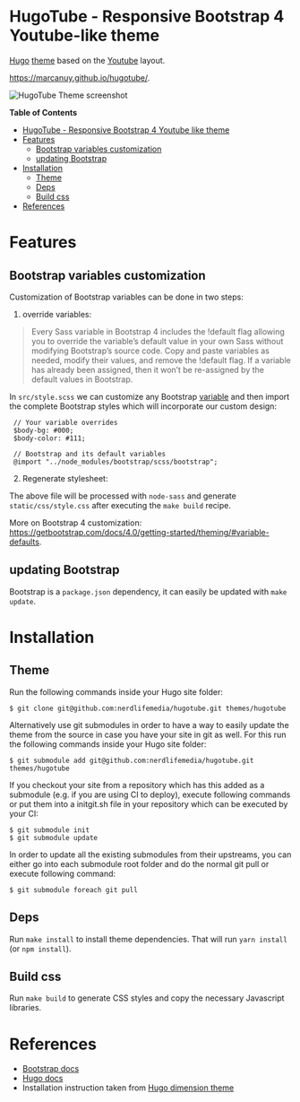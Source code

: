 HugoTube - Responsive Bootstrap 4 Youtube-like theme
================================================================

[Hugo](https://gohugo.io) [theme](https://gohugo.io/themes/) based on
the [Youtube](https://youtube.com/) layout.

<https://marcanuy.github.io/hugotube/>.

![HugoTube Theme screenshot](https://raw.githubusercontent.com/marcanuy/hugotube/master/images/screenshot.png)

<!-- markdown-toc start - Don't edit this section. Run M-x markdown-toc-refresh-toc -->
**Table of Contents**

- [HugoTube - Responsive Bootstrap 4 Youtube like theme](#hugotube---responsive-bootstrap-4-youtube-like-theme)
- [Features](#features)
    - [Bootstrap variables customization](#bootstrap-variables-customization)
    - [updating Bootstrap](#updating-bootstrap)
- [Installation](#installation)
    - [Theme](#theme)
    - [Deps](#deps)
    - [Build css](#build-css)
- [References](#references)

<!-- markdown-toc end -->

# Features

## Bootstrap variables customization

Customization of Bootstrap variables can be done in two steps:

1. override variables:

> Every Sass variable in Bootstrap 4 includes the !default flag
> allowing you to override the variable’s default value in your own
> Sass without modifying Bootstrap’s source code. Copy and paste
> variables as needed, modify their values, and remove the !default
> flag. If a variable has already been assigned, then it won’t be
> re-assigned by the default values in Bootstrap.

In `src/style.scss` we can customize any Bootstrap
[variable](https://github.com/twbs/bootstrap/blob/v4-dev/scss/_variables.scss)
and then import the complete Bootstrap styles which will incorporate
our custom design:

	 // Your variable overrides
	 $body-bg: #000;
	 $body-color: #111;

	 // Bootstrap and its default variables
	 @import "../node_modules/bootstrap/scss/bootstrap";

2. Regenerate stylesheet:

The above file will be processed with `node-sass` and generate
`static/css/style.css` after executing the `make build` recipe.

More on Bootstrap 4 customization: <https://getbootstrap.com/docs/4.0/getting-started/theming/#variable-defaults>.

## updating Bootstrap

Bootstrap is a `package.json` dependency, it can easily be updated
with `make update`.

# Installation

## Theme

Run the following commands inside your Hugo site folder:

    $ git clone git@github.com:nerdlifemedia/hugotube.git themes/hugotube

Alternatively use git submodules in order to have a way to easily update the theme from the source in case you have your site in git as well.
For this run the following commands inside your Hugo site folder:

    $ git submodule add git@github.com:nerdlifemedia/hugotube.git themes/hugotube

If you checkout your site from a repository which has this added as a submodule (e.g. if you are using CI to deploy), execute following commands or put them into a initgit.sh file in your repository which can be executed by your CI:

    $ git submodule init
    $ git submodule update

In order to update all the existing submodules from their upstreams, you can either go into each submodule root folder and do the normal git pull or execute following command:

    $ git submodule foreach git pull

## Deps

Run `make install` to install theme dependencies. That will run `yarn install` (or `npm install`).

## Build css

Run `make build` to generate CSS styles and copy the necessary
Javascript libraries.

# References

- [Bootstrap docs](https://getbootstrap.com/docs/4.0/)
- [Hugo docs](https://gohugo.io/)
- Installation instruction taken from [Hugo dimension theme](https://themes.gohugo.io/dimension)
